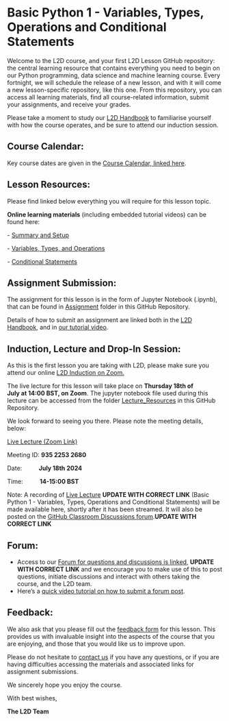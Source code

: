 # Basic Python 1 - Variables, Types, Operations and Conditional Statements

Welcome to the L2D course, and your first L2D Lesson GitHub repository: the central learning resource that contains everything you need to begin on our Python programming, data science and machine learning course. Every fortnight, we will schedule the release of a new lesson, and with it will come a new lesson-specific repository, like this one. From this repository, you can access all learning materials, find all course-related information, submit your assignments, and receive your grades. 

Please take a moment to study our [L2D Handbook](https://learntodiscover.github.io/L2D-Handbook/) to familiarise yourself with how the course operates, and be sure to attend our induction session.

## Course Calendar: 

Key course dates are given in the [Course Calendar, linked here](https://learntodiscover.github.io/L2D-Handbook/fig/L2D_Calendar_July_24.pdf).

## Lesson Resources: 

Please find linked below everything you will require for this lesson topic.

**Online learning materials** (including embedded tutorial videos) can be found here:

- [Summary and Setup](https://l2d-october2023.github.io/Basic_Python/)

- [Variables, Types, and Operations](https://l2d-october2023.github.io/Basic_Python/02-input_output.html)

- [Conditional Statements](https://l2d-october2023.github.io/Basic_Python/03-conditional_statements.html)

## Assignment Submission:
The assignment for this lesson is in the form of Jupyter Notebook (.ipynb), that can be found in [Assignment](./Assignments) folder in this GitHub Repository. 

Details of how to submit an assignment are linked both in the [L2D Handbook](https://learntodiscover.github.io/L2D-Handbook/section7.html), and in [our tutorial video](https://youtu.be/dzfapRXFT8s?si=WyGIAMnJRMTNfY0F&t=105).
 
## Induction, Lecture and Drop-In Session:

As this is the first lesson you are taking with L2D, please make sure you attend our online [L2D Induction on Zoom.](https://ucl.zoom.us/j/94616450639)

The live lecture for this lesson will take place on **Thursday 18th of July at 14:00 BST, on Zoom**. The jupyter notebook file used during this lecture can be accessed from the folder [Lecture_Resources](./Lecture_Resources) in this GitHub Repository. 

We look forward to seeing you there. Please note the meeting details, below:

[Live Lecture (Zoom Link)](https://ucl.zoom.us/j/93522532680)

Meeting ID: **935 2253 2680**

Date:          **July 18th 2024**

Time:          **14-15:00 BST**

Note: A recording of [Live Lecture](https://www.youtube.com/playlist?list=PLTRx90_S7dFtdlgkeP_Z795m1R1a3l6OR) **UPDATE WITH CORRECT LINK** (Basic Python 1 - Variables, Types, Operations and Conditional Statements) will be made available here, shortly after it has been streamed. It will also be posted on the [GitHub Classroom Discussions forum](https://github.com/orgs/L2D-October2023/discussions).**UPDATE WITH CORRECT LINK** 
 
## Forum:
- Access to our [Forum for questions and discussions is linked](https://github.com/orgs/L2D-October2023/discussions), **UPDATE WITH CORRECT LINK** and we encourage you to make use of this to post questions, initiate discussions and interact with others taking the course, and the L2D team.
- Here’s a [quick video tutorial on how to submit a forum post](https://www.youtube.com/watch?app=desktop&v=N5N7QbLwztQ).
 
## Feedback:
We also ask that you please fill out the [feedback form](https://docs.google.com/forms/d/1ZvYLW4bkclrXzpsdwQhGw0xBWZ8Ar0sowbcUr4cb1iA/edit?pli=1) for this lesson. This provides us with invaluable insight into the aspects of the course that you are enjoying, and those that you would like us to improve upon.  

Please do not hesitate to [contact us](mailto:admin@learntodiscover.ai) if you have any questions, or if you are having difficulties accessing the materials and associated links for assignment submissions.

We sincerely hope you enjoy the course.

With best wishes,

**The L2D Team**
